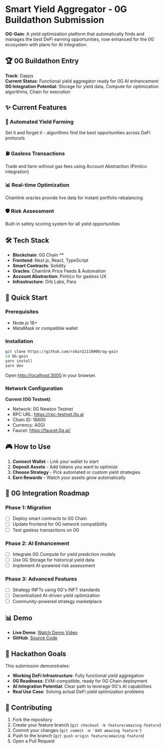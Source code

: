 # Smart Yield Aggregator - 0G Buildathon Submission

**OG-Gain**: A yield optimization platform that automatically finds and manages the best DeFi earning opportunities, now enhanced for the 0G ecosystem with plans for AI integration.

## 🏆 0G Buildathon Entry

**Track**: Dapps  
**Current Status**: Functional yield aggregator ready for 0G AI enhancement  
**0G Integration Potential**: Storage for yield data, Compute for optimization algorithms, Chain for execution

## ✨ Current Features

### 🔄 Automated Yield Farming
Set it and forget it - algorithms find the best opportunities across DeFi protocols

### ⛽ Gasless Transactions  
Trade and farm without gas fees using Account Abstraction (Pimlico integration)

### 📊 Real-time Optimization
Chainlink oracles provide live data for instant portfolio rebalancing

### 🛡️ Risk Assessment
Built-in safety scoring system for all yield opportunities

## 🛠️ Tech Stack

- **Blockchain**:  0G Chain **
- **Frontend**: Next.js, React, TypeScript
- **Smart Contracts**: Solidity
- **Oracles**: Chainlink Price Feeds & Automation
- **Account Abstraction**: Pimlico for gasless UX
- **Infrastructure**: Orb Labs, Para

## 🚀 Quick Start

### Prerequisites
- Node.js 18+
- MetaMask or compatible wallet

### Installation

```bash
git clone https://github.com/robin11110000/og-gain
cd OG-gain
yarn install
yarn dev
```

Open [http://localhost:3000](http://localhost:3000) in your browser.

### Network Configuration

**Current (OG Testnet)**:
- Network: 0G Newton Testnet  
- RPC URL: https://rpc-testnet.0g.ai
- Chain ID: 16600
- Currency: A0GI
- Faucet: https://faucet.0g.ai/

## 🎮 How to Use

1. **Connect Wallet** - Link your wallet to start
2. **Deposit Assets** - Add tokens you want to optimize  
3. **Choose Strategy** - Pick automated or custom yield strategies
4. **Earn Rewards** - Watch your assets grow automatically

## 🔮 0G Integration Roadmap

### Phase 1: Migration
- [ ] Deploy smart contracts to 0G Chain
- [ ] Update frontend for 0G network compatibility
- [ ] Test gasless transactions on 0G

### Phase 2: AI Enhancement  
- [ ] Integrate 0G Compute for yield prediction models
- [ ] Use 0G Storage for historical yield data
- [ ] Implement AI-powered risk assessment

### Phase 3: Advanced Features
- [ ] Strategy INFTs using 0G's INFT standards
- [ ] Decentralized AI-driven yield optimization
- [ ] Community-powered strategy marketplace

## 📊 Demo

- **Live Demo**: [Watch Demo Video](https://youtu.be/oqmRcWBEAMc)
- **GitHub**: [Source Code](https://github.com/robin11110000/OG-gain)

## 🎯 Hackathon Goals

This submission demonstrates:
- **Working DeFi Infrastructure**: Fully functional yield aggregation
- **0G Readiness**: EVM-compatible, ready for 0G Chain deployment  
- **AI Integration Potential**: Clear path to leverage 0G's AI capabilities
- **Real Use Case**: Solving actual DeFi yield optimization problems

## 🤝 Contributing

1. Fork the repository
2. Create your feature branch (`git checkout -b feature/amazing-feature`)
3. Commit your changes (`git commit -m 'Add amazing feature'`)
4. Push to the branch (`git push origin feature/amazing-feature`)
5. Open a Pull Request
